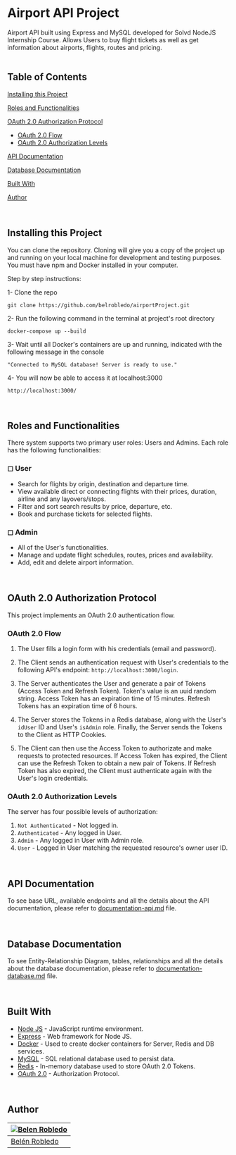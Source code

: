 # Airport API Project

Airport API built using Express and MySQL developed for Solvd NodeJS Internship Course. Allows Users to buy flight tickets as well as get information about airports, flights, routes and pricing.  
<br>

## Table of Contents
[Installing this Project](https://github.com/belrobledo/airportProject#installing-this-project)

[Roles and Functionalities](https://github.com/belrobledo/airportProject#roles-and-functionalities)

[OAuth 2.0 Authorization Protocol](https://github.com/belrobledo/airportProject#oauth-20-authorization-protocol)  
* [OAuth 2.0 Flow](https://github.com/belrobledo/airportProject#oauth-20-flow)
* [OAuth 2.0 Authorization Levels](https://github.com/belrobledo/airportProject#oauth-20-authorization-levels)

[API Documentation](https://github.com/belrobledo/airportProject#api-documentation) 

[Database Documentation](https://github.com/belrobledo/airportProject#database-documentation)

[Built With](https://github.com/belrobledo/airportProject#built-with)

[Author](https://github.com/belrobledo/airportProject#author)

<br>

## Installing this Project

You can clone the repository. Cloning will give you a copy of the project up and running on
your local machine for development and testing purposes. You must have npm and Docker installed in your computer.

Step by step instructions:

1- Clone the repo

    git clone https://github.com/belrobledo/airportProject.git

2- Run the following command in the terminal at project's root directory

    docker-compose up --build

3- Wait until all Docker's containers are up and running, indicated with the following message in the console

    "Connected to MySQL database! Server is ready to use."

4- You will now be able to access it at localhost:3000

    http://localhost:3000/
<br>

## Roles and Functionalities

There system supports two primary user roles: Users and Admins. Each role has the following functionalities:

### ◻ User
- Search for flights by origin, destination and departure time.
- View available direct or connecting flights with their prices, duration, airline and any layovers/stops.
- Filter and sort search results by price, departure, etc.
- Book and purchase tickets for selected flights.

### ◻ Admin
- All of the User's functionalities.
- Manage and update flight schedules, routes, prices and availability.
- Add, edit and delete airport information.

<br>

## OAuth 2.0 Authorization Protocol

This project implements an OAuth 2.0 authentication flow.

### OAuth 2.0 Flow
1. The User fills a login form with his credentials (email and password).  

2. The Client sends an authentication request with User's credentials to the following API's endpoint: `http://localhost:3000/login`.  
3. The Server authenticates the User and generate a pair of Tokens (Access Token and Refresh Token). Token's value is an uuid random string. Access Token has an expiration time of 15 minutes. Refresh Tokens has an expiration time of 6 hours.
4. The Server stores the Tokens in a Redis database, along with the User's `idUser` ID and User's `isAdmin` role. Finally, the Server sends the Tokens to the Client as HTTP Cookies.  
5. The Client can then use the Access Token to authorizate and make requests to protected resources. If Access Token has expired, the Client can use the Refresh Token to obtain a new pair of Tokens. If Refresh Token has also expired, the Client must authenticate again with the User's login credentials. 

### OAuth 2.0 Authorization Levels
The server has four possible levels of authorization:
1. `Not Authenticated` - Not logged in.
2. `Authenticated` - Any logged in User.
3. `Admin` - Any logged in User with Admin role.
4. `User` - Logged in User matching the requested resource's owner user ID.

<br>

## API Documentation

To see base URL, available endpoints and all the details about the API documentation, please refer to [documentation-api.md](https://github.com/belrobledo/airportProject/blob/main/documentation-api.md) file.

<br>

## Database Documentation

To see Entity-Relationship Diagram, tables, relationships and all the details about the database documentation, please refer to [documentation-database.md](https://github.com/belrobledo/airportProject/blob/main/documentation-database.md) file.

<br>

## Built With

  - [Node JS](https://nodejs.org/) - JavaScript runtime environment.
  - [Express](http://expressjs.com/) - Web framework for Node JS.
  - [Docker](https://www.docker.com/) - Used to create docker containers for Server, Redis and DB services.
  - [MySQL](https://www.mysql.com/) - SQL relational database used to persist data.
  - [Redis](https://redis.io/) - In-memory database used to store OAuth 2.0 Tokens.
  - [OAuth 2.0](https://oauth.net/2/) - Authorization Protocol.

<br>

## Author
[![Belen Robledo](https://avatars.githubusercontent.com/u/106560013?v=4&s=144)](https://github.com/belrobledo)  | 
---|
[Belén Robledo ](https://github.com/belrobledo) |
